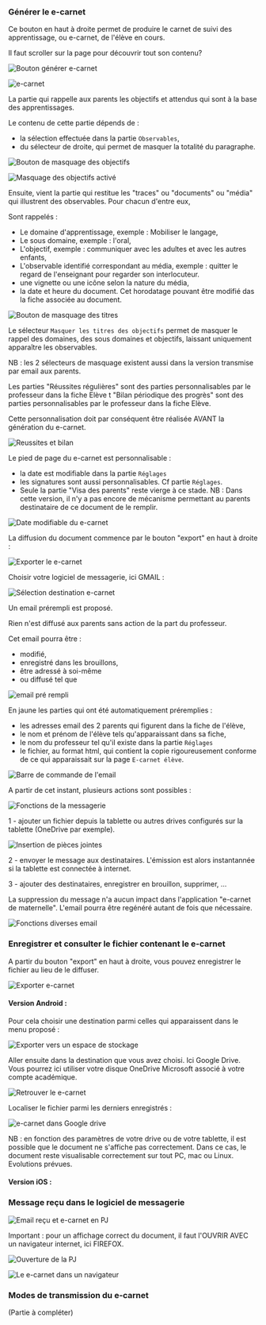 ### Générer le e-carnet

<!-- [!embed](https://www.youtube.com/watch?v=xIJW-rbMuns) -->

Ce bouton en haut à droite permet de produire le carnet de suivi des apprentissage, ou e-carnet, de l'élève en cours.

Il faut scroller sur la page pour découvrir tout son contenu?

![Bouton générer e-carnet](screenshots/2018-01-27-20-04-43.png)

![e-carnet](screenshots/2018-01-28-08-30-42.png)

La partie qui rappelle aux parents les objectifs et attendus qui sont à la base des apprentissages.

Le contenu de cette partie dépends de : 

- la sélection effectuée dans la partie `Observables`,
- du sélecteur de droite, qui permet de masquer la totalité du paragraphe.

![Bouton de masquage des objectifs](screenshots/2018-01-28-08-33-04.png)

![Masquage des objectifs activé](screenshots/2018-01-28-08-36-39.png)

Ensuite, vient la partie qui restitue les "traces" ou "documents" ou "média" qui illustrent des observables.
Pour chacun d'entre eux, 

Sont rappelés : 

- Le domaine d'apprentissage, exemple : Mobiliser le langage,
- Le sous domaine, exemple : l'oral,
- L'objectif, exemple : communiquer avec les adultes et avec les autres enfants,
- L'observable identifié correspondant au média, exemple : quitter le regard de l'enseignant pour regarder son interlocuteur.
- une vignette ou une icône selon la nature du média, 
- la date et heure du document. Cet horodatage pouvant être modifié das la fiche associée au document.

![Bouton de masquage des titres](screenshots/2018-01-28-08-42-01.png)

Le sélecteur `Masquer les titres des objectifs` permet de masquer le rappel des domaines, des sous domaines et objectifs, laissant uniquement apparaître les observables. 

NB : les 2 sélecteurs de masquage existent aussi dans la version transmise par email aux parents.

Les parties "Réussites régulières" sont des parties personnalisables par le professeur dans la fiche Elève  t "Bilan périodique des progrès" sont des parties personnalisables par le professeur dans la fiche Elève.

Cette personnalisation doit par conséquent être réalisée AVANT la génération du e-carnet.

![Reussites et bilan](screenshots/2018-01-28-08-49-24.png)

Le pied de page du e-carnet est personnalisable : 

- la date est modifiable dans la partie `Réglages`
- les signatures sont aussi personnalisables. Cf partie `Réglages`.
- Seule la partie "Visa des parents" reste vierge à ce stade. NB : Dans cette version, il n'y a pas encore de mécanisme permettant au parents destinataire de ce document de le remplir.

![Date modifiable du e-carnet](screenshots/2018-01-28-08-55-06.png)

La diffusion du document commence par le bouton "export" en haut à droite : 

![Exporter le e-carnet](screenshots/2018-01-28-08-59-37.png)

Choisir votre logiciel de messagerie, ici GMAIL : 

![Sélection destination e-carnet](screenshots/2018-01-28-09-00-41.png)

Un email prérempli est proposé.

Rien n'est diffusé aux parents sans action de la part du professeur.

Cet email pourra être : 
- modifié, 
- enregistré dans les brouillons, 
- être adressé à soi-même
- ou diffusé tel que

![email pré rempli](screenshots/2018-01-28-09-03-39.png)

En jaune les parties qui ont été automatiquement préremplies : 

- les adresses email des 2 parents qui figurent dans la fiche de l'élève,
- le nom et prénom de l'élève tels qu'apparaissant dans sa fiche,
- le nom du professeur tel qu'il existe dans la partie `Réglages`
- le fichier, au format html, qui contient la copie rigoureusement conforme de ce qui apparaissait sur la page `E-carnet élève`.

![Barre de commande de l'email](screenshots/2018-01-28-09-07-17.png)

A partir de cet instant,  plusieurs actions sont possibles : 

![Fonctions de la messagerie](screenshots/2018-01-28-09-14-57.png)

1 - ajouter un fichier depuis la tablette ou autres drives configurés sur la tablette (OneDrive par exemple).

![Insertion de pièces jointes](screenshots/2018-01-28-09-18-49.png)

2 - envoyer le message aux destinataires. L'émission est alors instantannée si la
 tablette est connectée à internet.

3 - ajouter des destinataires, enregistrer en brouillon, supprimer, ...

La suppression du message n'a aucun impact dans l'application "e-carnet de maternelle". L'email pourra être regénéré autant de fois que nécessaire.

![Fonctions diverses email](screenshots/2018-01-28-09-18-15.png)



### Enregistrer et consulter le fichier contenant le e-carnet

A partir du bouton "export" en haut à droite, vous pouvez enregistrer le fichier au lieu de le diffuser.

![Exporter e-carnet](screenshots/2018-01-28-09-24-52.png)

#### Version Android : 

Pour cela choisir une destination parmi celles qui apparaissent dans le menu proposé : 


![Exporter vers un espace de stockage](screenshots/2018-01-28-09-23-34.png)

Aller ensuite dans la destination que vous avez choisi. Ici Google Drive. Vous pourrez ici utiliser votre disque OneDrive Microsoft associé à votre compte académique.

![Retrouver le e-carnet](screenshots/2018-01-28-09-27-42.png)

Localiser le fichier parmi  les derniers enregistrés :

![e-carnet dans Google drive](screenshots/2018-01-28-09-29-35.png)

NB :  en fonction des paramètres de votre drive ou de votre tablette, il est possible que le document ne s'affiche pas correctement. Dans ce cas, le document reste visualisable correctement sur tout PC, mac ou Linux. Evolutions prévues.

#### Version iOS : 



### Message reçu dans le logiciel de messagerie

![Email reçu et e-carnet en PJ](screenshots/2018-01-28-09-52-52.png)

Important : pour un affichage correct du document, il faut l'OUVRIR AVEC un navigateur internet, ici FIREFOX.

![Ouverture de la PJ](screenshots/2018-01-28-09-56-01.png)

![Le e-carnet dans un navigateur](screenshots/2018-01-28-09-57-45.png)

<a id="modes-de-transmission-du-e-carnet"></a>

### Modes de transmission du e-carnet

(Partie à compléter)


